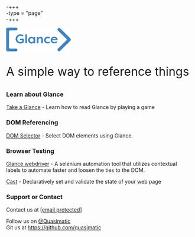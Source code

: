 -+++		
 -type = "page"		
 -+++
<p><img style="height: 64px" src="/images/glance.svg"/><p>
<p style="font-size: 2rem">A simple way to reference things</p>
<h3>Learn about Glance</h3>
<p><a href="/take-a-glance">Take a Glance</a> - Learn how to read Glance by playing a game</p>
<h3>DOM Referencing</h3>
<p><a href="/glance-dom">DOM Selector</a> - Select DOM elements using Glance.</p>
<h3>Browser Testing</h3>
<p><a href="/glance/webdriver">Glance webdriver</a> - A selenium automation tool that utilizes contextual
labels to automate faster and loosen the ties to the DOM.</p>
<p><a href="https://github.com/quasimatic/Cast">Cast</a> - Declaratively set and validate the state of your
web page</p>
<h3>
<a href="https://github.com/quasimatic/quasimatic.github.io/blob/b55a5d22eefa3863f0d63a168780023c1b34195c/index.md#support-or-contact"></a>Support
or Contact</h3>
<p>Contact us at&nbsp;<a href="/cdn-cgi/l/email-protection#056c6b636a45747064766c6864716c662b6a7762"><span class="__cf_email__" data-cfemail="127b7c747d52636773617b7f73667b713c7d6075">[email&#160;protected]</span><script data-cfhash='f9e31' type="text/javascript">/* <![CDATA[ */!function(t,e,r,n,c,a,p){try{t=document.currentScript||function(){for(t=document.getElementsByTagName('script'),e=t.length;e--;)if(t[e].getAttribute('data-cfhash'))return t[e]}();if(t&&(c=t.previousSibling)){p=t.parentNode;if(a=c.getAttribute('data-cfemail')){for(e='',r='0x'+a.substr(0,2)|0,n=2;a.length-n;n+=2)e+='%'+('0'+('0x'+a.substr(n,2)^r).toString(16)).slice(-2);p.replaceChild(document.createTextNode(decodeURIComponent(e)),c)}p.removeChild(t)}}catch(u){}}()/* ]]> */</script></a></p>
<p><a href="/cdn-cgi/l/email-protection#4a23242c250a3b3f2b3923272b3e23296425382d"></a>Follow us on <a href="https://twitter.com/quasimatic">@Quasimatic</a><br>Git
us&nbsp;at&nbsp;<a href="https://github.com/quasimatic">https://github.com/quasimatic</a>
</p>
